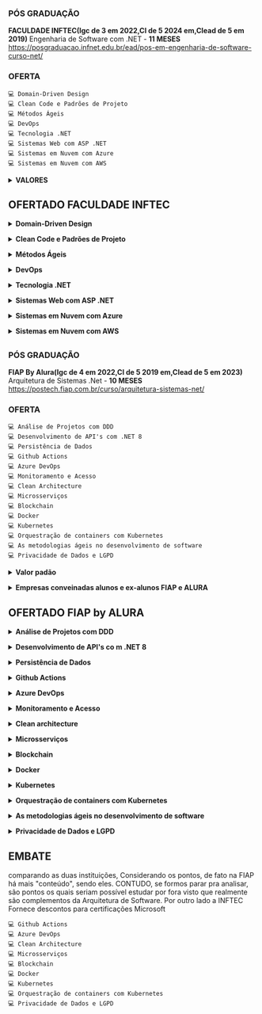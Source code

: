 ### PÓS GRADUAÇÃO
**FACULDADE INFTEC(Igc de 3 em 2022,CI de 5 2024 em,CIead de 5 em 2019)**  Engenharia de Software com .NET - **11 MESES**<BR>
https://posgraduacao.infnet.edu.br/ead/pos-em-engenharia-de-software-curso-net/
### OFERTA
    💻 Domain-Driven Design
    💻 Clean Code e Padrões de Projeto
    💻 Métodos Ágeis
    💻 DevOps
    💻 Tecnologia .NET
    💻 Sistemas Web com ASP .NET
    💻 Sistemas em Nuvem com Azure
    💻 Sistemas em Nuvem com AWS

<details>
    <summary><b>VALORES</b></summary>

    Para residentes do seu estado(SAO PAULO), temos um CUPOM OFF* de 58% 
    para essa pós-graduação. Com ele o valor fica em:
        
        . 18x de R$ 521,54 no cartão de crédito ou
        . 13x de R$ 691,04 no cartão de crédito (recorrente sem comprometer seu limite) ou
        . 13x de R$ 691,04 no boleto bancário.
</details>

## OFERTADO FACULDADE INFTEC

<details>
    <summary><b>Domain-Driven Design</b></summary>    
    - Descrever os conceitos básicos de Engenharia de Software<BR>
    - Descrever os princípios e práticas de DDD<BR>
    - Aplicar a modelagem de domínio<BR>
    - Utilizar DDD em exemplos práticos de estudos de caso
</details>
<p>
<details>
    <summary><b> Clean Code e Padrões de Projeto</b></summary> 
    - Aplicar boas práticas de clean code e refactory<BR>
    - Aplicar os princípios SOLID<BR>
    - Aplicar os padrões GoF<BR>
    - Aplicar o código adaptável através de padrões de projetos
</details>
<p>
<details>
    <summary><b>Métodos Ágeis</b></summary>
    - Descrever os princípios de desenvolvimento ágil<BR>
    - Descrever o Extreme Programming (XP)<BR>
    - Aplicar o framework SCRUM<BR>
    - Aplicar Requisitos Ágeis e métricas
</details>
<p>
<details>
    <summary><b>DevOps</b></summary>  
    - Projetar software para integração e entrega contínua em nuvem<BR>
    - Implementar software para integração e entrega contínua em nuvem<BR>
    - Automatizar testes contínuos em nuvem<BR>
    - Aplicar testes com Test-Driven Development
</details>
<p>
<details>
    <summary><b>Tecnologia .NET</b></summary>   
    - Aplicar os conceitos de Orientação a Objetos com C#<BR>
    - Modelar aplicações utilizando Domain-Driven Design<BR>
    - Criar aplicações empregando padrões de projeto – SOLID e GRASP<BR>
    - Desenvolver testes unitários e aplicar TDD
</details>
<p>
<details>
    <summary><b>Sistemas Web com ASP .NET</b></summary>   
    - Desenvolver de sistemas web e a aplicar a arquiteturas em camadas<BR>
    - Projetar aplicativos Web com ASP.NET MVC e Web API<BR>
    - Implementar o acesso a dados utilizando o Entity Framework<BR>
    - Disponibilizar aplicativos Web no Microsoft Azure
</details>
<p>
<details>
    <summary><b>Sistemas em Nuvem com Azure</b></summary>    
    - Explicar a Computação em Nuvem e Microsoft Azure<BR>
    - Descrever os Principais Serviços do Microsoft Azure<BR>
    - Construir o Deploy de Aplicações na Azure<BR>
    - Aplicar o Monitoramento e Escalabilidade na Nuvem
</details>
<p>
<details>
    <summary><b>Sistemas em Nuvem com AWS</b></summary>    
    - Explicar a Computação em Nuvem e AWS<BR>
    - Descrever os Principais Serviços da AWS<BR>
    - Construir o Deploy de Aplicações na AWS<BR>
    - Aplicar o Monitoramento e Escalabilidade na Nuvem
</details>

##

### PÓS GRADUAÇÃO
**FIAP By Alura(Igc de 4 em 2022,CI de 5 2019 em,CIead de 5 em 2023)**  Arquitetura de Sistemas .Net - **10 MESES**<BR>
https://postech.fiap.com.br/curso/arquitetura-sistemas-net/
### OFERTA

    💻 Análise de Projetos com DDD
    💻 Desenvolvimento de API's com .NET 8
    💻 Persistência de Dados
    💻 Github Actions
    💻 Azure DevOps
    💻 Monitoramento e Acesso
    💻 Clean Architecture
    💻 Microsserviços
    💻 Blockchain
    💻 Docker
    💻 Kubernetes
    💻 Orquestração de containers com Kubernetes
    💻 As metodologias ágeis no desenvolvimento de software
    💻 Privacidade de Dados e LGPD

<details>
    <summary><b>Valor padão</b></summary>    

    Custo sem convênio de empresa ou descontos

        . 18x de R$ 685,00
        . 12x R$ 965,00
        . R$ 10.500,00 - À VISTA
</details>
<p>
<details>
    <summary><b>Empresas conveinadas alunos e ex-alunos FIAP e ALURA</b></summary>    

    Custo personalizado de empresa ou alunos ALURA

        . 18x R$ 545,00
        . 12x R$ 770,00
        . R$ 8.379,00 - À VISTA
</details>

 ## OFERTADO FIAP by ALURA

<details>
    <summary><b>Análise de Projetos com DDD</b></summary> 
    - Introdução à Domain Driven Design<BR>
    - Domain Storytelling<BR>
    - Descoberta e formação do conhecimento<BR>
    - Trabalhando com contextos delimitados<BR>
    - Implementando arquitetura e lógica<BR>
    - Event Storming<BR>
    - Levantamento de requisitos<BR>
    - Refinamento técnico<BR>
    - Definition of Ready e Definition of Done
</details>
<p>

<details>
    <summary><b>Desenvolvimento de API's co m .NET 8</b></summary> 
    - Novidades do .NET 8 e C# 12 Desenvolvimento de API com .NET Middlewares e 
    - Injeção de dependência Trabalhando com Logs<BR>
    - Serialização de dados em JSON e MessagePack<BR>
    - Autenticação e Autorização<BR> 
    - Persistencia de dados com Dapper<BR>
    - Documentando API<BR>     
    - Trabalhando com Cache Explorando Minimal API<BR>
    - Middlewares e Injeção de dependência com Minimal API
</details>
<p>

<details>
    <summary><b>Persistência de Dados</b></summary>
    - Configuração do ambiente com Docker<BR>
    - Conhecendo o SQL (Join, Function,View, Procedure) e queries avançadas<BR>
    - Trabalhando com PostgreSQL e Dapper<BR>
    - Trabalhando com NoSQL - MongoDB
</details>
<p>

<details>
    <summary><b>Github Actions</b></summary> 
    - IntroduçãoFundamentos básicosGitHub Actions em Ambientes On-Premises<BR>
    - Conceitos básicos de Docker<BR>
    - Repositório de imagens
</details>
<p>

<details>
    <summary><b>Azure DevOps</b></summary>
    - Conhecendo o Azure DevOps (Azure Boards, Azure Repos, Test Plans e Artifacts)<BR>
    - Azure Dashboards e Azure WikiAzure Pipelines e Release CI/CD<BR>
    - Multi stage pipeline<BR> 
    - Conceitos básicos de DockerAzure Container Registry (ACR)Azure Container Instance (ACI)WEB APP<BR>
    - Azure Container Apps
</details>
<p>

<details>
    <summary><b>Monitoramento e Acesso</b></summary>
    - Introdução ao ZabbixMonitoramento com Zabbix
    - Prometheus e Grafana
</details>
<p>

<details>
    <summary><b>Clean architecture</b></summary>
    - Program paradigms e components paradigms<BR>
    - Clean architecture - Design Principles<BR>
    - Clean architecture - The architecture<BR>
    - Boas práticas utilizando o clean code<BR>
    - Aplicando técnicas de Clean Code na prática<BR>
    - Aplicando clean code em TestesAplicando técnicas de Clean Code em testes na prática
</details>
<p>

<details>
    <summary><b>Microsserviços</b></summary>
    - Introdução a MicrosserviçosArquitetando MicrosserviçosPadrões de Comunicação
      entre MicrosserviçosGerenciamento de dados distribuídos<BR>
    - Resiliência e alta disponibilidade<BR>
    - Observabilidade e Monitoramento<BR>
    - Testabilidade em sistemas distribuídos<BR>
    - Frameworks e RuntimesSegurança dos Microsserviços<BR>
    - Microsserviços na prática com .NET
</details>
<p>

<details>
    <summary><b>Blockchain</b></summary>
    - Introdução à BlockchainIntrodução ao Desenvolvimento .NET 
    - com BlockchainContruindo uma blockchain com .NET
</details>
<p>

<details>
    <summary><b>Docker</b></summary>
    - Introdução ao Docker<BR>
    - Gerenciamento de Contêineres<BR>
    - Orquestração de Contêineres<BR>
    - Melhores Práticas e Solução de Problemas
</details>
<p>

<details>
    <summary><b>Kubernetes</b></summary>
    - O que são KubernetesCriando e rodando KubernetesPods,
    Rótulos e anotaçõesServices e ConfigMap<BR>
    - Escalabilidade com ReplicaSets e Deployment<BR>
    - Armazenamento de dados com Volumes<BR>
    - Disponibilidade e a confiabilidade com Probes<BR>
    - Dimensionamento automático com HPA
</details>
<p>

<details>
    <summary><b>Orquestração de containers com Kubernetes</b></summary>
    - Implantação do Azure AKS<BR>
    - Gerenciamento de Aplicações no Kubernetes<BR>
    - Trabalhando com AKS parte práticaCI/CD com AKS
</details>
<p>

<details>
    <summary><b>As metodologias ágeis no desenvolvimento de software</b></summary>
    - Principais conceitos sobre metodologia ágil<BR>
    - Scrum - PrincípiosScrum - Ferramentas e aplicações práticas<BR>
    - A Programação Extrema (XP)A Programação Extrema (XP)<BR>
    - Codificação pareada e aplicações práticas<BR>
    - Mentalidade LeanMentalidade Lean - Kanban e ciclos de feedback
</details>
<p>

<details>
    <summary><b>Privacidade de Dados e LGPD</b></summary>
    - Proteção de dados pessoais<BR>
    - Contextualização<BR>
    - Semelhanças entre LGPD e GDPR<BR>
    - Agentes de tratamento<BR>
    - Qual a diferença entre gestor e operador e o que preciso desenvolver 
    em cada um desses papéis?<BR>
    - Governança de dados<BR>
    - Criando RIPD e qual a importância para o desenvolvimento<BR>
    - Dicas para desenvolvimento - Anonimização, Criptografia em repouso
    e ferramentas úteis para desenvolvimento com LGPD 
</details>
<p>


## EMBATE

comparando as duas instituições, Considerando os pontos, de fato na FIAP há mais "conteúdo",
sendo eles. CONTUDO, se formos parar pra analisar, são pontos os quais seriam possível estudar 
por fora visto que realmente são complementos da Arquitetura de Software.
Por outro lado a INFTEC Fornece descontos para certificações Microsoft

    💻 Github Actions
    💻 Azure DevOps
    💻 Clean Architecture
    💻 Microsserviços
    💻 Blockchain
    💻 Docker
    💻 Kubernetes
    💻 Orquestração de containers com Kubernetes
    💻 Privacidade de Dados e LGPD
